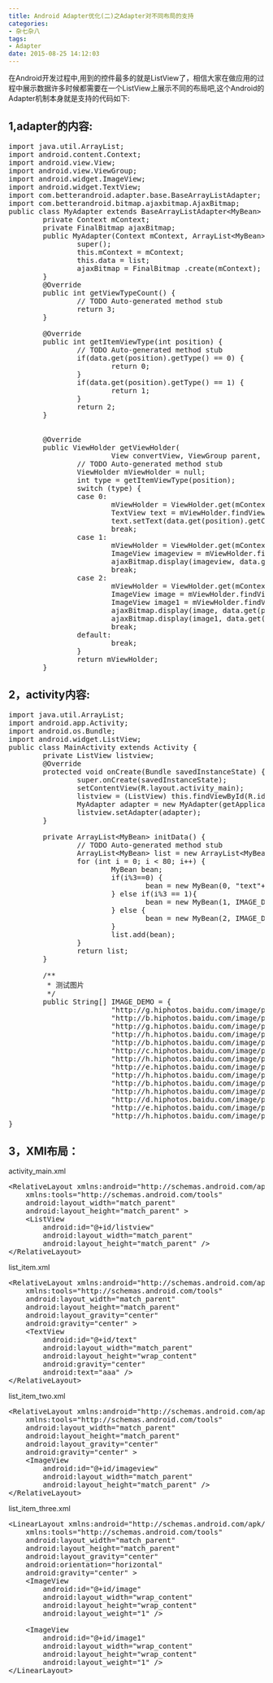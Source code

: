 ```yaml
---
title: Android Adapter优化(二)之Adapter对不同布局的支持
categories:
- 杂七杂八
tags:
- Adapter
date: 2015-08-25 14:12:03
---
```


在Android开发过程中,用到的控件最多的就是ListView了，相信大家在做应用的过程中展示数据许多时候都需要在一个ListView上展示不同的布局吧,这个Android的Adapter机制本身就是支持的代码如下:
<!-- more -->
## 1,adapter的内容:
<pre class="brush:java;toolbar:false">import java.util.ArrayList;
import android.content.Context;
import android.view.View;
import android.view.ViewGroup;
import android.widget.ImageView;
import android.widget.TextView;
import com.betterandroid.adapter.base.BaseArrayListAdapter;
import com.betterandroid.bitmap.ajaxbitmap.AjaxBitmap;
public class MyAdapter extends BaseArrayListAdapter&lt;MyBean&gt; {
        private Context mContext;
        private FinalBitmap ajaxBitmap;
        public MyAdapter(Context mContext, ArrayList&lt;MyBean&gt; list) {
                super();
                this.mContext = mContext;
                this.data = list;
                ajaxBitmap = FinalBitmap .create(mContext);
        }
        @Override
        public int getViewTypeCount() {
                // TODO Auto-generated method stub
                return 3;
        }
        
        @Override
        public int getItemViewType(int position) {
                // TODO Auto-generated method stub
                if(data.get(position).getType() == 0) {
                        return 0;
                }
                if(data.get(position).getType() == 1) {
                        return 1;
                }
                return 2;
        }
        
        
        @Override
        public ViewHolder getViewHolder(
                        View convertView, ViewGroup parent, int position) {
                // TODO Auto-generated method stub
                ViewHolder mViewHolder = null;
                int type = getItemViewType(position);
                switch (type) {
                case 0:
                        mViewHolder = ViewHolder.get(mContext, convertView, parent, R.layout.list_item);
                        TextView text = mViewHolder.findViewById(R.id.text);
                        text.setText(data.get(position).getContent());
                        break;
                case 1:
                        mViewHolder = ViewHolder.get(mContext, convertView, parent, R.layout.list_item_two);
                        ImageView imageview = mViewHolder.findViewById(R.id.imageview);
                        ajaxBitmap.display(imageview, data.get(position).getContent());
                        break;
                case 2:
                        mViewHolder = ViewHolder.get(mContext, convertView, parent, R.layout.list_item_three);
                        ImageView image = mViewHolder.findViewById(R.id.image);
                        ImageView image1 = mViewHolder.findViewById(R.id.image1);
                        ajaxBitmap.display(image, data.get(position).getContent());
                        ajaxBitmap.display(image1, data.get(position).getContent());
                        break;
                default:
                        break;
                }
                return mViewHolder;
        }</pre>

## 2，activity内容:
<pre class="brush:java;toolbar:false">import java.util.ArrayList;
import android.app.Activity;
import android.os.Bundle;
import android.widget.ListView;
public class MainActivity extends Activity {
        private ListView listview;
        @Override
        protected void onCreate(Bundle savedInstanceState) {
                super.onCreate(savedInstanceState);
                setContentView(R.layout.activity_main);
                listview = (ListView) this.findViewById(R.id.listview);
                MyAdapter adapter = new MyAdapter(getApplicationContext(), initData());
                listview.setAdapter(adapter);
        }
        
        private ArrayList&lt;MyBean&gt; initData() {
                // TODO Auto-generated method stub
                ArrayList&lt;MyBean&gt; list = new ArrayList&lt;MyBean&gt;();
                for (int i = 0; i &lt; 80; i++) {
                        MyBean bean;
                        if(i%3==0) {
                                bean = new MyBean(0, &quot;text&quot;+i);
                        } else if(i%3 == 1){
                                bean = new MyBean(1, IMAGE_DEMO[i%14]);
                        } else {
                                bean = new MyBean(2, IMAGE_DEMO[i%14]);
                        }
                        list.add(bean);
                }
                return list;
        }
        
        /**
         * 测试图片
         */
        public String[] IMAGE_DEMO = {
                        &quot;http://g.hiphotos.baidu.com/image/pic/item/0bd162d9f2d3572cb707d6dd8813632763d0c3ce.jpg&quot;,
                        &quot;http://b.hiphotos.baidu.com/image/pic/item/bba1cd11728b4710604224c1c1cec3fdfc03234a.jpg&quot;,
                        &quot;http://g.hiphotos.baidu.com/image/pic/item/3bf33a87e950352a18846f095143fbf2b3118bce.jpg&quot;,
                        &quot;http://h.hiphotos.baidu.com/image/pic/item/b3fb43166d224f4a97ffc6120bf790529822d149.jpg&quot;,
                        &quot;http://b.hiphotos.baidu.com/image/pic/item/e4dde71190ef76c6aeb24e2a9f16fdfaaf51674a.jpg&quot;,
                        &quot;http://c.hiphotos.baidu.com/image/pic/item/4a36acaf2edda3cc9ecc193f03e93901213f9281.jpg&quot;,
                        &quot;http://h.hiphotos.baidu.com/image/pic/item/241f95cad1c8a786beb13e066509c93d70cf501a.jpg&quot;,
                        &quot;http://e.hiphotos.baidu.com/image/pic/item/e824b899a9014c08f25c9da4087b02087bf4f448.jpg&quot;,
                        &quot;http://h.hiphotos.baidu.com/image/pic/item/d788d43f8794a4c23243522a0cf41bd5ad6e394a.jpg&quot;,
                        &quot;http://b.hiphotos.baidu.com/image/pic/item/6609c93d70cf3bc7d6ad8dead300baa1cd112a02.jpg&quot;,
                        &quot;http://h.hiphotos.baidu.com/image/pic/item/b219ebc4b74543a905b7baca1c178a82b9011403.jpg&quot;,
                        &quot;http://d.hiphotos.baidu.com/image/pic/item/c8ea15ce36d3d53955944fc53887e950352ab00f.jpg&quot;,
                        &quot;http://e.hiphotos.baidu.com/image/pic/item/241f95cad1c8a7860504930c6509c93d70cf5082.jpg&quot;,
                        &quot;http://h.hiphotos.baidu.com/image/pic/item/4e4a20a4462309f77ff6d318700e0cf3d7cad61b.jpg&quot; };
}</pre>

## 3，XMl布局：
activity_main.xml
<pre class="brush:xml;toolbar:false">&lt;RelativeLayout xmlns:android=&quot;http://schemas.android.com/apk/res/android&quot;
    xmlns:tools=&quot;http://schemas.android.com/tools&quot;
    android:layout_width=&quot;match_parent&quot;
    android:layout_height=&quot;match_parent&quot; &gt;
    &lt;ListView
        android:id=&quot;@+id/listview&quot;
        android:layout_width=&quot;match_parent&quot;
        android:layout_height=&quot;match_parent&quot; /&gt;
&lt;/RelativeLayout&gt;</pre>

list_item.xml
<pre class="brush:xml;toolbar:false">&lt;RelativeLayout xmlns:android=&quot;http://schemas.android.com/apk/res/android&quot;
    xmlns:tools=&quot;http://schemas.android.com/tools&quot;
    android:layout_width=&quot;match_parent&quot;
    android:layout_height=&quot;match_parent&quot;
    android:layout_gravity=&quot;center&quot;
    android:gravity=&quot;center&quot; &gt;
    &lt;TextView
        android:id=&quot;@+id/text&quot;
        android:layout_width=&quot;match_parent&quot;
        android:layout_height=&quot;wrap_content&quot;
        android:gravity=&quot;center&quot;
        android:text=&quot;aaa&quot; /&gt;
&lt;/RelativeLayout&gt;</pre>

list_item_two.xml
<pre class="brush:xml;toolbar:false">&lt;RelativeLayout xmlns:android=&quot;http://schemas.android.com/apk/res/android&quot;
    xmlns:tools=&quot;http://schemas.android.com/tools&quot;
    android:layout_width=&quot;match_parent&quot;
    android:layout_height=&quot;match_parent&quot;
    android:layout_gravity=&quot;center&quot;
    android:gravity=&quot;center&quot; &gt;
    &lt;ImageView
        android:id=&quot;@+id/imageview&quot;
        android:layout_width=&quot;match_parent&quot;
        android:layout_height=&quot;match_parent&quot; /&gt;
&lt;/RelativeLayout&gt;</pre>

list_item_three.xml
<pre class="brush:xml;toolbar:false">&lt;LinearLayout xmlns:android=&quot;http://schemas.android.com/apk/res/android&quot;
    xmlns:tools=&quot;http://schemas.android.com/tools&quot;
    android:layout_width=&quot;match_parent&quot;
    android:layout_height=&quot;match_parent&quot;
    android:layout_gravity=&quot;center&quot;
    android:orientation=&quot;horizontal&quot;
    android:gravity=&quot;center&quot; &gt;
    &lt;ImageView
        android:id=&quot;@+id/image&quot;
        android:layout_width=&quot;wrap_content&quot;
        android:layout_height=&quot;wrap_content&quot;
        android:layout_weight=&quot;1&quot; /&gt;
    
    &lt;ImageView
        android:id=&quot;@+id/image1&quot;
        android:layout_width=&quot;wrap_content&quot;
        android:layout_height=&quot;wrap_content&quot;
        android:layout_weight=&quot;1&quot; /&gt;
&lt;/LinearLayout&gt;</pre>